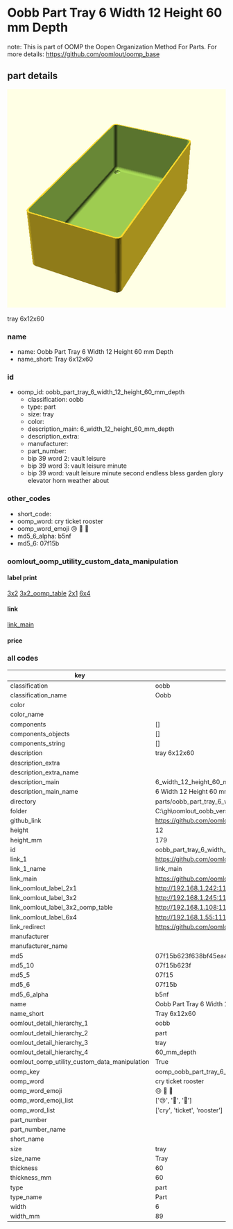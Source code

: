 # Oobb Part Tray 6 Width 12 Height 60 mm Depth  

note: This is part of OOMP the Oopen Organization Method For Parts. For more details: https://github.com/oomlout/oomp_base

##  part details
  

[![](3dpr.png)](3dpr.png)

tray 6x12x60



### name
* name: Oobb Part Tray 6 Width 12 Height 60 mm Depth
* name_short: Tray 6x12x60 
### id
* oomp_id: oobb_part_tray_6_width_12_height_60_mm_depth
  * classification: oobb
  * type: part
  * size: tray
  * color: 
  * description_main: 6_width_12_height_60_mm_depth
  * description_extra: 
  * manufacturer: 
  * part_number: 
  * bip 39 word 2: vault leisure
  * bip 39 word 3: vault leisure minute
  * bip 39 word: vault leisure minute second endless bless garden glory elevator horn weather about

### other_codes
* short_code: 
* oomp_word: cry ticket rooster
* oomp_word_emoji :cry: :ticket: :rooster:
* md5_6_alpha: b5nf
* md5_6: 07f15b






### oomlout_oomp_utility_custom_data_manipulation
#### label print
[3x2](http://192.168.1.245:1112/?label=oomp%20b5nf)
[3x2_oomp_table](http://192.168.1.108:1112/?label=oomp%20b5nf)
[2x1](http://192.168.1.242:1112/?label=oomp%20b5nf)
[6x4](http://192.168.1.55:1112/?label=oomp%20b5nf)    

#### link

[link_main](https://github.com/oomlout/oomlout_oobb_version_4_generated_parts/tree/main/navigation_oomp/oobb/part/tray/6_width_12_height_60_mm_depth/part)                              

#### price







### all codes 
| key | value |  
| --- | --- |  
| classification | oobb |  
| classification_name | Oobb |  
| color |  |  
| color_name |  |  
| components | [] |  
| components_objects | [] |  
| components_string | [] |  
| description | tray 6x12x60 |  
| description_extra |  |  
| description_extra_name |  |  
| description_main | 6_width_12_height_60_mm_depth |  
| description_main_name | 6 Width 12 Height 60 mm Depth |  
| directory | parts/oobb_part_tray_6_width_12_height_60_mm_depth |  
| folder | C:\gh\oomlout_oobb_version_4_generated_parts\parts\oobb_part_tray_6_width_12_height_60_mm_depth |  
| github_link | https://github.com/oomlout/oomlout_oomp_part_src/tree/main/parts/oobb_part_tray_6_width_12_height_60_mm_depth |  
| height | 12 |  
| height_mm | 179 |  
| id | oobb_part_tray_6_width_12_height_60_mm_depth |  
| link_1 | https://github.com/oomlout/oomlout_oobb_version_4_generated_parts/tree/main/navigation_oomp/oobb/part/tray/6_width_12_height_60_mm_depth/part |  
| link_1_name | link_main |  
| link_main | https://github.com/oomlout/oomlout_oobb_version_4_generated_parts/tree/main/navigation_oomp/oobb/part/tray/6_width_12_height_60_mm_depth/part |  
| link_oomlout_label_2x1 | http://192.168.1.242:1112/?label=oomp%20b5nf |  
| link_oomlout_label_3x2 | http://192.168.1.245:1112/?label=oomp%20b5nf |  
| link_oomlout_label_3x2_oomp_table | http://192.168.1.108:1112/?label=oomp%20b5nf |  
| link_oomlout_label_6x4 | http://192.168.1.55:1112/?label=oomp%20b5nf |  
| link_redirect | https://github.com/oomlout/oomlout_oobb_version_4_generated_parts/tree/main/parts/oobb_tray_06_12_60 |  
| manufacturer |  |  
| manufacturer_name |  |  
| md5 | 07f15b623f638bf45ea4dc271a9fef8e |  
| md5_10 | 07f15b623f |  
| md5_5 | 07f15 |  
| md5_6 | 07f15b |  
| md5_6_alpha | b5nf |  
| name | Oobb Part Tray 6 Width 12 Height 60 mm Depth |  
| name_short | Tray 6x12x60  |  
| oomlout_detail_hierarchy_1 | oobb |  
| oomlout_detail_hierarchy_2 | part |  
| oomlout_detail_hierarchy_3 | tray |  
| oomlout_detail_hierarchy_4 | 60_mm_depth |  
| oomlout_oomp_utility_custom_data_manipulation | True |  
| oomp_key | oomp_oobb_part_tray_6_width_12_height_60_mm_depth |  
| oomp_word | cry ticket rooster |  
| oomp_word_emoji | :cry: :ticket: :rooster: |  
| oomp_word_emoji_list | [':cry:', ':ticket:', ':rooster:'] |  
| oomp_word_list | ['cry', 'ticket', 'rooster'] |  
| part_number |  |  
| part_number_name |  |  
| short_name |  |  
| size | tray |  
| size_name | Tray |  
| thickness | 60 |  
| thickness_mm | 60 |  
| type | part |  
| type_name | Part |  
| width | 6 |  
| width_mm | 89 |  
